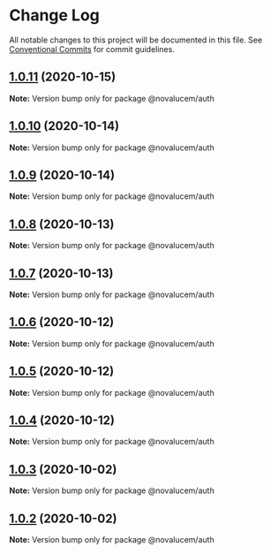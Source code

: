 # Change Log

All notable changes to this project will be documented in this file.
See [Conventional Commits](https://conventionalcommits.org) for commit guidelines.

## [1.0.11](https://github.com/lucemans/novalucem/compare/@novalucem/auth@1.0.10...@novalucem/auth@1.0.11) (2020-10-15)

**Note:** Version bump only for package @novalucem/auth





## [1.0.10](https://github.com/lucemans/novalucem/compare/@novalucem/auth@1.0.9...@novalucem/auth@1.0.10) (2020-10-14)

**Note:** Version bump only for package @novalucem/auth





## [1.0.9](https://github.com/lucemans/novalucem/compare/@novalucem/auth@1.0.8...@novalucem/auth@1.0.9) (2020-10-14)

**Note:** Version bump only for package @novalucem/auth





## [1.0.8](https://github.com/lucemans/novalucem/compare/@novalucem/auth@1.0.7...@novalucem/auth@1.0.8) (2020-10-13)

**Note:** Version bump only for package @novalucem/auth





## [1.0.7](https://github.com/lucemans/novalucem/compare/@novalucem/auth@1.0.6...@novalucem/auth@1.0.7) (2020-10-13)

**Note:** Version bump only for package @novalucem/auth





## [1.0.6](https://github.com/lucemans/novalucem/compare/@novalucem/auth@1.0.5...@novalucem/auth@1.0.6) (2020-10-12)

**Note:** Version bump only for package @novalucem/auth





## [1.0.5](https://github.com/lucemans/novalucem/compare/@novalucem/auth@1.0.4...@novalucem/auth@1.0.5) (2020-10-12)

**Note:** Version bump only for package @novalucem/auth





## [1.0.4](https://github.com/lucemans/novalucem/compare/@novalucem/auth@1.0.3...@novalucem/auth@1.0.4) (2020-10-12)

**Note:** Version bump only for package @novalucem/auth





## [1.0.3](https://github.com/lucemans/novalucem/compare/@novalucem/auth@1.0.2...@novalucem/auth@1.0.3) (2020-10-02)

**Note:** Version bump only for package @novalucem/auth





## [1.0.2](https://github.com/lucemans/novalucem/compare/@novalucem/auth@1.0.1...@novalucem/auth@1.0.2) (2020-10-02)

**Note:** Version bump only for package @novalucem/auth

